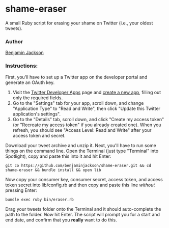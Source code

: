 # shame-eraser


A small Ruby script for erasing your shame on Twitter (i.e., your oldest tweets).  

### Author 

[Benjamin Jackson](http://twitter.com/benjaminjackson)

### Instructions:

First, you'll have to set up a Twitter app on the developer portal and generate an OAuth key.

1. Visit the [Twitter Developer Apps](https://dev.twitter.com/apps) page and [create a new app](https://dev.twitter.com/apps/new), filling out only the required fields.
2. Go to the "Settings" tab for your app, scroll down, and change "Application Type" to "Read and Write", then click "Update this Twitter application's settings".
3. Go to the "Details" tab, scroll down, and click "Create my access token" (or "Recreate my access token" if you already created one). When you refresh, you should see "Access Level: Read and Write" after your access token and secret.

Download your tweet archive and unzip it. Next, you'll have to run some things on the command line. Open the Terminal (just type "Terminal" into Spotlight), copy and paste this into it and hit Enter:

    git co https://github.com/benjaminjackson/shame-eraser.git && cd shame-eraser && bundle install && open lib

Now copy your consumer key, consumer secret, access token, and access token secret into lib/config.rb and then copy and paste this line *without* pressing Enter:

    bundle exec ruby bin/eraser.rb 
    
Drag your tweets folder onto the Terminal and it should auto-complete the path to the folder. *Now* hit Enter. The script will prompt you for a start and end date, and confirm that you **really** want to do this.